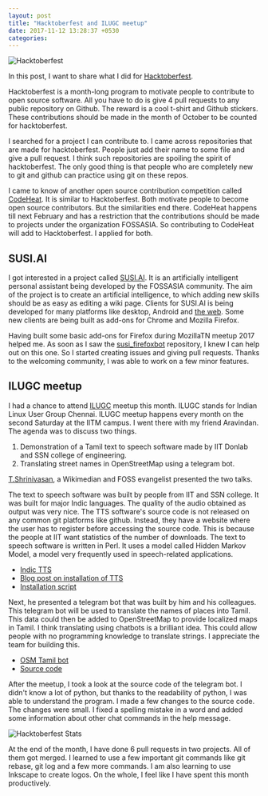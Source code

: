 ```yaml
---
layout: post
title: "Hacktoberfest and ILUGC meetup"
date: 2017-11-12 13:28:37 +0530
categories:
---
```


![Hacktoberfest](../../../assets/hacktoberfest.png "Hactoberfest")

In this post, I want to share what I did for [Hacktoberfest](https://hacktoberfest.digitalocean.com).

Hacktoberfest is a month-long program to motivate people to contribute to open source software. All you have to do is give 4 pull requests to any public repository on Github. The reward is a cool t-shirt and Github stickers. These contributions should be made in the month of October to be counted for hacktoberfest.

I searched for a project I can contribute to. I came across repositories that are made for hacktoberfest. People just add their name to some file and give a pull request. I think such repositories are spoiling the spirit of hacktoberfest. The only good thing is that people who are completely new to git and github can practice using git on these repos.

I came to know of another open source contribution competition called [CodeHeat](https://codeheat.org). It is similar to Hacktoberfest. Both motivate people to become open source contributors. But the similarities end there. CodeHeat happens till next February and has a restriction that the contributions should be made to projects under the organization FOSSASIA. So contributing to CodeHeat will add to Hacktoberfest. I applied for both.

## SUSI.AI

I got interested in a project called [SUSI.AI](https://chat.susi.ai/overview). It is an artificially intelligent personal assistant being developed by the FOSSASIA community. The aim of the project is to create an artificial intelligence, to which adding new skills should be as easy as editing a wiki page. Clients for SUSI.AI is being developed for many platforms like desktop, Android and [the web](https://chat.susi.ai). Some new clients are being built as add-ons for Chrome and Mozilla Firefox.

Having built some basic add-ons for Firefox during MozillaTN meetup 2017 helped me. As soon as I saw the [susi_firefoxbot](https://github.com/fossasia/susi_firefoxbot) repository, I knew I can help out on this one. So I started creating issues and giving pull requests.
Thanks to the welcoming community, I was able to work on a few minor features.

## ILUGC meetup
I had a chance to attend [ILUGC](https://ilugc.in) meetup this month. ILUGC stands for Indian Linux User Group Chennai. ILUGC meetup happens every month on the second Saturday at the IITM campus. I went there with my friend Aravindan. The agenda was to discuss two things.
1. Demonstration of a Tamil text to speech software made by IIT Donlab and SSN college of engineering.
2. Translating street names in OpenStreetMap using a telegram bot.

[T.Shrinivasan](https://goinggnu.wordpress.com/about), a Wikimedian and FOSS evangelist presented the two talks.

The text to speech software was built by people from IIT and SSN college. It was built for major Indic languages. The quality of the audio obtained as output was very nice. The TTS software's source code is not released on any common git platforms like github. Instead, they have a website where the user has to register before accessing the source code. This is because the people at IIT want statistics of the number of downloads.
The text to speech software is written in Perl. It uses a model called Hidden Markov Model, a model very frequently used in speech-related applications.

* [Indic TTS](https://www.iitm.ac.in/donlab/tts/) 
* [Blog post on installation of TTS](https://goinggnu.wordpress.com/2017/09/20/installation-script-for-tamil-text-to-speech-system/) 
* [Installation script](https://github.com/tshrinivasan/tamil-tts-install)

Next, he presented a telegram bot that was built by him and his colleagues. This telegram bot will be used to translate the names of places into Tamil. This data could then be added to OpenStreetMap to provide localized maps in Tamil.
I think translating using chatbots is a brilliant idea.
This could allow people with no programming knowledge to translate strings. I appreciate the team for building this.

* [OSM Tamil bot](https://t.me/osm_tamil_bot) 
* [Source code](https://github.com/Dineshkarthik/OSM-Translate-TelegramBot)

After the meetup, I took a look at the source code of the telegram bot. I didn't know a lot of python, but thanks to the readability of python, I was able to understand the program. I made a few changes to the source code. The changes were small. I fixed a spelling mistake in a word and added some information about other chat commands in the help message.

![Hacktoberfest Stats](../../../assets/hacktoberfeststats.png "Hactoberfest Stats")

At the end of the month, I have done 6 pull requests in two projects. All of them got merged.
I learned to use a few important git commands like git rebase, git log and a few more commands. I am also learning to use Inkscape to create logos.
On the whole, I feel like I have spent this month productively.
